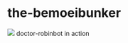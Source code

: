 # the-bemoeibunker
![](https://github.com/nondejus/bemoeibunker/blob/main/ArtBoard%20Image%20(237).jpg)
doctor-robinbot in action
